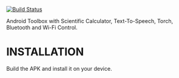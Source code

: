 [![Build Status](https://github.com/ytdl-org/youtube-dl/workflows/CI/badge.svg)](https://github.com/octopols/AndroidToolbox)

Android Toolbox with Scientific Calculator, Text-To-Speech, Torch, Bluetooth and Wi-Fi Control.

# INSTALLATION

Build the APK and install it on your device.
